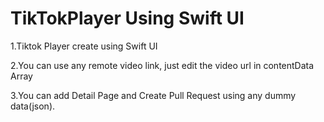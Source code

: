 # TikTokPlayer Using Swift UI

1.Tiktok Player create using Swift UI

2.You can use any remote video link, just edit the video url in contentData Array

3.You can add Detail Page and Create Pull Request using any dummy data(json).
